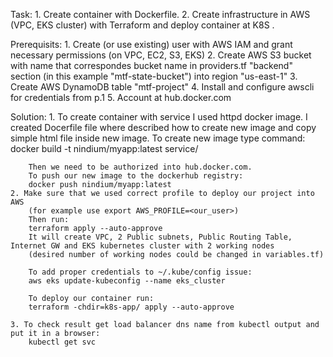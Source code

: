 Task:
    1. Create container with Dockerfile.
    2. Create infrastructure in AWS (VPC, EKS cluster) with Terraform and deploy container at K8S .


Prerequisits:
    1. Create (or use existing) user with AWS IAM and grant necessary permissions (on VPC, EC2, S3, EKS)
    2. Create AWS S3 bucket with name that correspondes bucket name in providers.tf "backend" section
       (in this example "mtf-state-bucket") into region "us-east-1"
    3. Create AWS DynamoDB table "mtf-project"
    4. Install and configure awscli for credentials from p.1
    5. Account at hub.docker.com

Solution:
    1.  To create container with service I used httpd docker image.
        I created Docerfile file where described how to create new image and copy simple html file 
        inside new image.
        To create new image type command:
            docker build -t nindium/myapp:latest service/

        Then we need to be authorized into hub.docker.com.
        To push our new image to the dockerhub registry:
        docker push nindium/myapp:latest
    2. Make sure that we used correct profile to deploy our project into AWS
        (for example use export AWS_PROFILE=<our_user>)
        Then run:
        terraform apply --auto-approve
        It will create VPC, 2 Public subnets, Public Routing Table, Internet GW and EKS kubernetes cluster with 2 working nodes
        (desired number of working nodes could be changed in variables.tf)

        To add proper credentials to ~/.kube/config issue:
        aws eks update-kubeconfig --name eks_cluster

        To deploy our container run:
        terraform -chdir=k8s-app/ apply --auto-approve

    3. To check result get load balancer dns name from kubectl output and put it in a browser:
        kubectl get svc


